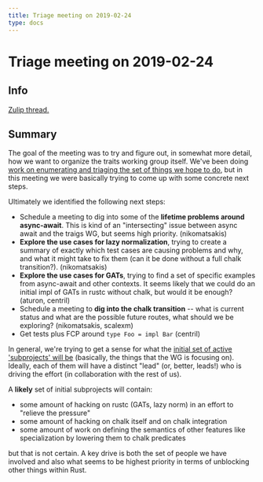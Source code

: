 ```yaml
---
title: Triage meeting on 2019-02-24
type: docs
---
```

# Triage meeting on 2019-02-24

## Info

[Zulip thread.](https://rust-lang.zulipchat.com/#narrow/stream/144729-t-compiler.2Fwg-traits/topic/weekly.20meeting.202019-02-25)

## Summary

The goal of the meeting was to try and figure out, in somewhat more
detail, how we want to organize the traits working group itself. We've
been doing [work on enumerating and triaging the set of things we hope
to do][roadmap], but in this meeting we were basically trying to come
up with some concrete next steps.

[roadmap]: https://paper.dropbox.com/doc/Traits-Roadmap-sketch--AYTQPvAVQ~p4lyElpr24zoAQAg-m6hucUslp7GihsY3SjNN2

Ultimately we identified the following next steps:

- Schedule a meeting to dig into some of the **lifetime problems around
  async-await**. This is kind of an "intersecting" issue between async await
  and the traigs WG, but seems high priority. (nikomatsakis)
- **Explore the use cases for lazy normalization**, trying to create a summary 
  of exactly which test cases are causing problems and why, and what it might
  take to fix them (can it be done without a full chalk transition?). (nikomatsakis)
- **Explore the use cases for GATs**, trying to find a set of specific examples 
  from async-await and other contexts. It seems likely that we could do an initial
  impl of GATs in rustc without chalk, but would it be enough? (aturon, centril)
- Schedule a meeting to **dig into the chalk transition** -- what is
  current status and what are the possible future routes, what should
  we be exploring? (nikomatsakis, scalexm)
- Get tests plus FCP around `type Foo = impl Bar` (centril)

In general, we're trying to get a sense for what the [initial set of
active 'subprojects' will
be](https://rust-lang.zulipchat.com/#narrow/stream/144729-t-compiler.2Fwg-traits/topic/weekly.20meeting.202019-02-25/near/159365173)
(basically, the things that the WG is focusing on).  Ideally, each of
them will have a distinct "lead" (or, better, leads!) who is driving
the effort (in collaboration with the rest of us).

A **likely** set of initial subprojects will contain:

- some amount of hacking on rustc (GATs, lazy norm) in an effort to "relieve the pressure"
- some amount of hacking on chalk itself and on chalk integration
- some amount of work on defining the semantics of other features like
  specialization by lowering them to chalk predicates
  
but that is not certain. A key drive is both the set of people we have
involved and also what seems to be highest priority in terms of
unblocking other things within Rust.